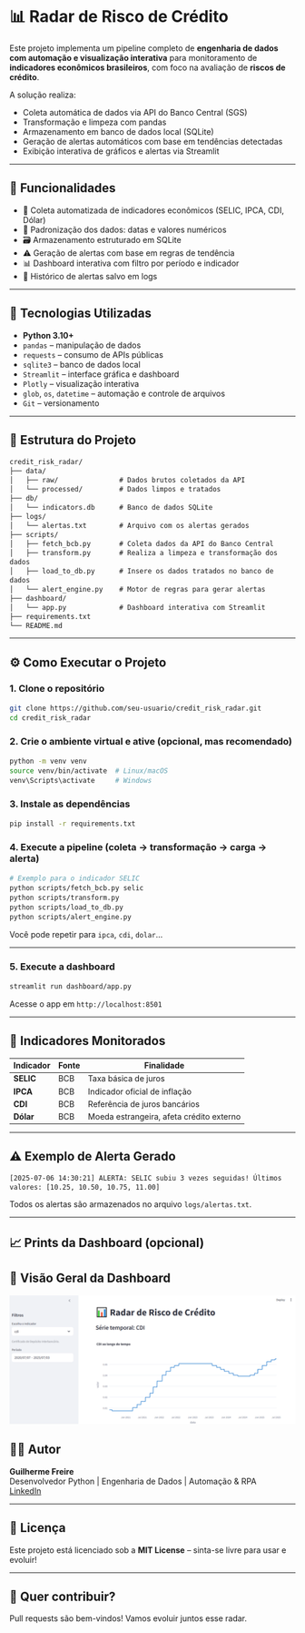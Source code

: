 # 📊 Radar de Risco de Crédito

Este projeto implementa um pipeline completo de **engenharia de dados com automação e visualização interativa** para monitoramento de **indicadores econômicos brasileiros**, com foco na avaliação de **riscos de crédito**.

A solução realiza:
- Coleta automática de dados via API do Banco Central (SGS)
- Transformação e limpeza com pandas
- Armazenamento em banco de dados local (SQLite)
- Geração de alertas automáticos com base em tendências detectadas
- Exibição interativa de gráficos e alertas via Streamlit

---

## 🚀 Funcionalidades

- 🔄 Coleta automatizada de indicadores econômicos (SELIC, IPCA, CDI, Dólar)
- 🧼 Padronização dos dados: datas e valores numéricos
- 🗃️ Armazenamento estruturado em SQLite
- ⚠️ Geração de alertas com base em regras de tendência
- 📊 Dashboard interativa com filtro por período e indicador
- 📁 Histórico de alertas salvo em logs

---

## 🧱 Tecnologias Utilizadas

- **Python 3.10+**
- `pandas` – manipulação de dados
- `requests` – consumo de APIs públicas
- `sqlite3` – banco de dados local
- `Streamlit` – interface gráfica e dashboard
- `Plotly` – visualização interativa
- `glob`, `os`, `datetime` – automação e controle de arquivos
- `Git` – versionamento

---

## 📂 Estrutura do Projeto

```
credit_risk_radar/
├── data/
│   ├── raw/               # Dados brutos coletados da API
│   └── processed/         # Dados limpos e tratados
├── db/
│   └── indicators.db      # Banco de dados SQLite
├── logs/
│   └── alertas.txt        # Arquivo com os alertas gerados
├── scripts/
│   ├── fetch_bcb.py       # Coleta dados da API do Banco Central
│   ├── transform.py       # Realiza a limpeza e transformação dos dados
│   ├── load_to_db.py      # Insere os dados tratados no banco de dados
│   └── alert_engine.py    # Motor de regras para gerar alertas
├── dashboard/
│   └── app.py             # Dashboard interativa com Streamlit
├── requirements.txt
└── README.md
```

---

## ⚙️ Como Executar o Projeto

### 1. Clone o repositório
```bash
git clone https://github.com/seu-usuario/credit_risk_radar.git
cd credit_risk_radar
```

### 2. Crie o ambiente virtual e ative (opcional, mas recomendado)
```bash
python -m venv venv
source venv/bin/activate  # Linux/macOS
venv\Scripts\activate     # Windows
```

### 3. Instale as dependências
```bash
pip install -r requirements.txt
```

### 4. Execute a pipeline (coleta → transformação → carga → alerta)

```bash
# Exemplo para o indicador SELIC
python scripts/fetch_bcb.py selic
python scripts/transform.py
python scripts/load_to_db.py
python scripts/alert_engine.py
```

Você pode repetir para `ipca`, `cdi`, `dolar`…

---

### 5. Execute a dashboard

```bash
streamlit run dashboard/app.py
```

Acesse o app em `http://localhost:8501`

---

## 📌 Indicadores Monitorados

| Indicador | Fonte | Finalidade |
|-----------|-------|------------|
| **SELIC** | BCB   | Taxa básica de juros |
| **IPCA**  | BCB   | Indicador oficial de inflação |
| **CDI**   | BCB   | Referência de juros bancários |
| **Dólar** | BCB   | Moeda estrangeira, afeta crédito externo |

---

## ⚠️ Exemplo de Alerta Gerado

```
[2025-07-06 14:30:21] ALERTA: SELIC subiu 3 vezes seguidas! Últimos valores: [10.25, 10.50, 10.75, 11.00]
```

Todos os alertas são armazenados no arquivo `logs/alertas.txt`.

---

## 📈 Prints da Dashboard (opcional)

## 📸 Visão Geral da Dashboard

![Dashboard com filtros e gráfico](images/dashboard_visao_geral.png)

## 👨‍💻 Autor

**Guilherme Freire**  
Desenvolvedor Python | Engenharia de Dados | Automação & RPA  
[LinkedIn](https://www.linkedin.com/in/guilherme-freire-9175411ba/)  

---

## 📎 Licença

Este projeto está licenciado sob a **MIT License** – sinta-se livre para usar e evoluir!

---

## 🌟 Quer contribuir?

Pull requests são bem-vindos! Vamos evoluir juntos esse radar.
